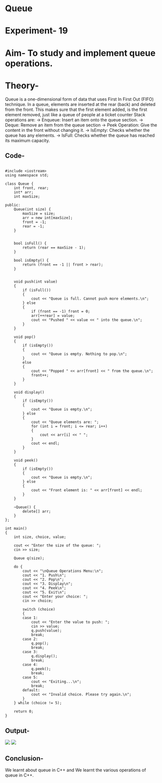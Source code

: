 # Queue
# Experiment- 19
# Aim- To study and implement queue operations.
# Theory- 
Queue is a one-dimensional form of data that uses First In First Out (FIFO) technique. In a queue, elements are inserted at the rear (back) and deleted from the front. This makes sure that the first element added, is the first element removed, just like a queue of people at a ticket counter
Stack operations are:
→ Enqueue: Insert an item onto the queue section.
→ Deque: Remove an item from the queue section
→ Peek Operation: Give the content in the front without changing it.
→ IsEmpty: Checks whether the queue has any elements.
→ IsFull: Checks whether the queue has reached its maximum capacity.
## Code-
~~~

#include <iostream>
using namespace std;

class Queue {
    int front, rear;
    int* arr;  
    int maxSize; 

public:
    Queue(int size) {
        maxSize = size;
        arr = new int[maxSize];  
        front = -1;
        rear = -1;
    }


    bool isFull() {
        return (rear == maxSize - 1);
    }

    bool isEmpty() {
        return (front == -1 || front > rear);
    }


    void push(int value) 
    {
        if (isFull()) 
        {
            cout << "Queue is full. Cannot push more elements.\n";
        } else 
        {
            if (front == -1) front = 0;  
            arr[++rear] = value;
            cout << "Pushed " << value << " into the queue.\n";
        }
    }

    void pop() 
    {
        if (isEmpty()) 
        {
            cout << "Queue is empty. Nothing to pop.\n";
        }
        else 
        {
            cout << "Popped " << arr[front] << " from the queue.\n";
            front++;
        }
    }

    void display()
    {
        if (isEmpty()) 
        {
            cout << "Queue is empty.\n";
        } else 
        {
            cout << "Queue elements are: ";
            for (int i = front; i <= rear; i++) 
            {
                cout << arr[i] << " ";
            }
            cout << endl;
        }
    }

    void peek() 
    {
        if (isEmpty()) 
        {
            cout << "Queue is empty.\n";
        } else 
        {
            cout << "Front element is: " << arr[front] << endl;
        }
    }

    ~Queue() {
        delete[] arr;
    }
};

int main() 
{
    int size, choice, value;

    cout << "Enter the size of the queue: ";
    cin >> size;

    Queue q(size);

    do {
        cout << "\nQueue Operations Menu:\n";
        cout << "1. Push\n";
        cout << "2. Pop\n";
        cout << "3. Display\n";
        cout << "4. Peek\n";
        cout << "5. Exit\n";
        cout << "Enter your choice: ";
        cin >> choice;

        switch (choice) 
        {
        case 1:
            cout << "Enter the value to push: ";
            cin >> value;
            q.push(value);
            break;
        case 2:
            q.pop();
            break;
        case 3:
            q.display();
            break;
        case 4:
            q.peek();
            break;
        case 5:
            cout << "Exiting...\n";
            break;
        default:
            cout << "Invalid choice. Please try again.\n";
        }
    } while (choice != 5);

    return 0;
}
~~~
## Output-
![](https://github.com/SunidhiChoubey/Queue/blob/main/Screenshot%202024-10-21%20023512.png)
![](https://github.com/SunidhiChoubey/Queue/blob/main/Screenshot%202024-10-21%20023519.png)
## Conclusion-
We learnt about queue in C++ and We learnt the various operations of queue in C++.
